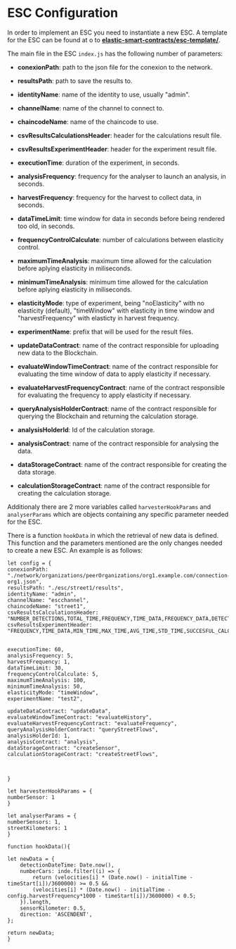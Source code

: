 # ESC Configuration

In order to implement an ESC you need to instantiate a new ESC. A template for the ESC can be found at
o to [**elastic-smart-contracts/esc-template/**](https://github.com/isa-group/elastic-smart-contracts/blob/master/esc-template).

 The main file in the ESC ```index.js``` has the following number of parameters:
  - **conexionPath**: path to the json file for the conexion to the network.
  - **resultsPath**: path to save the results to.
  - **identityName**: name of the identity to use, usually "admin".
  - **channelName**: name of the channel to connect to.
  - **chaincodeName**: name of the chaincode to use.
  - **csvResultsCalculationsHeader**: header for the calculations result file.
  - **csvResultsExperimentHeader**: header for the experiment result file.


  - **executionTime**: duration of the experiment, in seconds.
  - **analysisFrequency**: frequency for the analyser to launch an analysis, in seconds.
  - **harvestFrequency**: frequency for the harvest to collect data, in seconds.
  - **dataTimeLimit**: time window for data in seconds before being rendered too old, in seconds.
  - **frequencyControlCalculate**: number of calculations between elasticity control.
  - **maximumTimeAnalysis**: maximum time allowed for the calculation before aplying elasticity in miliseconds.
  - **minimumTimeAnalysis**: minimum time allowed for the calculation before aplying elasticity in miliseconds.
  - **elasticityMode**: type of experiment, being "noElasticity" with no elasticity (default), "timeWindow" with elasticity in time window and "harvestFrequency" with elasticty in harvest frequency.
  - **experimentName**: prefix that will be used for the result files.
    
  - **updateDataContract**: name of the contract responsible for uploading new data to the Blockchain.
  - **evaluateWindowTimeContract**: name of the contract responsible for evaluating the time window of data to apply elasticity if necessary.
  - **evaluateHarvestFrequencyContract**: name of the contract responsible for evaluating the frequency to apply elasticity if necessary.
  - **queryAnalysisHolderContract**: name of the contract responsible for querying the Blockchain and returning the calculation storage.
  - **analysisHolderId**: Id of the calculation storage.
  - **analysisContract**: name of the contract responsible for analysing the data.
  - **dataStorageContract**: name of the contract responsible for creating the data storage.
  - **calculationStorageContract**: name of the contract responsible for creating the calculation storage.

Additionaly there are 2 more variables called `harvesterHookParams` and `analyserParams` which are objects containing any specific parameter needed for the ESC.

There is a function `hookData` in which the retrieval of new data is defined. This function and the parameters mentioned are the only changes needed to create a new ESC. An example is as follows:



    let config = {
    conexionPath: "./network/organizations/peerOrganizations/org1.example.com/connection-org1.json",
    resultsPath: "./esc/street1/results",
    identityName: "admin",
    channelName: "escchannel",
    chaincodeName: "street1",
    csvResultsCalculationsHeader: "NUMBER_DETECTIONS,TOTAL_TIME,FREQUENCY,TIME_DATA,FREQUENCY_DATA,DETECTIONS_STORED,FROM_DATE,TO_DATE,MINIMUM_TIME,MAXIMUM_TIME,CARS_PER_SECOND_BY_SENSOR,CARS_PER_SECOND_TOTAL\n",
    csvResultsExperimentHeader: "FREQUENCY,TIME_DATA,MIN_TIME,MAX_TIME,AVG_TIME,STD_TIME,SUCCESFUL_CALCULATIONS,CALCULATIONS_OVER_MAX\n",


    executionTime: 60,
    analysisFrequency: 5,
    harvestFrequency: 1,
    dataTimeLimit: 30,
    frequencyControlCalculate: 5,
    maximumTimeAnalysis: 100,
    minimumTimeAnalysis: 50,
    elasticityMode: "timeWindow",
    experimentName: "test2",
        
    updateDataContract: "updateData",
    evaluateWindowTimeContract: "evaluateHistory",
    evaluateHarvestFrequencyContract: "evaluateFrequency",
    queryAnalysisHolderContract: "queryStreetFlows",
    analysisHolderId: 1,
    analysisContract: "analysis",
    dataStorageContract: "createSensor",
    calculationStorageContract: "createStreetFlows",



    }

    let harvesterHookParams = {
    numberSensor: 1
    }

    let analyserParams = {
    numberSensors: 1,
    streetKilometers: 1
    }

    function hookData(){

    let newData = {
        detectionDateTime: Date.now(),
        numberCars: inde.filter((i) => {
            return (velocities[i] * (Date.now() - initialTime - timeStart[i])/3600000) >= 0.5 &&
            (velocities[i] * (Date.now() - initialTime - config.harvestFrequency*1000 - timeStart[i])/3600000) < 0.5;
        }).length,
        sensorKilometer: 0.5,
        direction: 'ASCENDENT',
    };

    return newData;
    }
